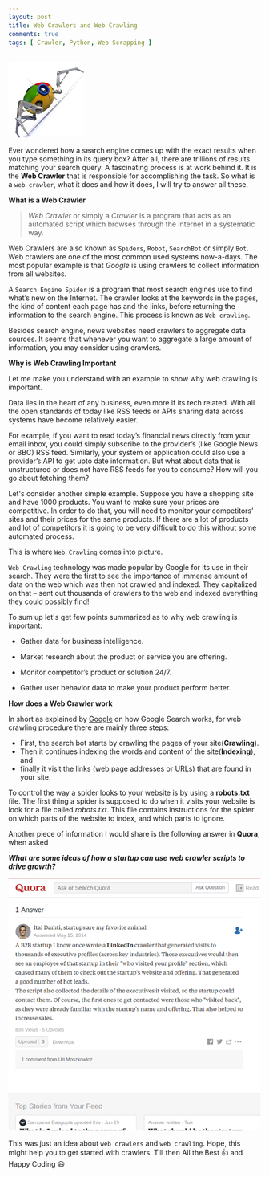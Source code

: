 ```yaml
---
layout: post
title: Web Crawlers and Web Crawling
comments: true
tags: [ Crawler, Python, Web Scrapping ]
---
```


<img src="/public/web-crawlers.jpg" style="width:30%;height:30%">

Ever wondered how a search engine comes up with the exact results when you type something in its query box? After all, there are trillions of results matching your search query. A fascinating process is at work behind it. It is the **Web Crawler** that is responsible for accomplishing the task. So what is a `web crawler`, what it does and how it does, I will try to answer all these.

**What is a Web Crawler**

> _Web Crawler_ or simply a _Crawler_ is a program that acts as an automated script which browses through the internet in a systematic way. 

Web Crawlers are also known as `Spiders`, `Robot`, `SearchBot` or simply `Bot`. Web crawlers are one of the most common used systems now-a-days. The most popular example is that _Google_ is using crawlers to collect information from all websites.

A `Search Engine Spider` is a program that most search engines use to find what’s new on the Internet. The crawler looks at the keywords in the pages, the kind of content each page has and the links, before returning the information to the search engine. This process is known as `Web crawling`.

Besides search engine, news websites need crawlers to aggregate data sources. It seems that whenever you want to aggregate a large amount of information, you may consider using crawlers.


**Why is Web Crawling Important**

Let me make you understand with an example to show why web crawling is important.

Data lies in the heart of any business, even more if its tech related. With all the open standards of today like RSS feeds or APIs sharing data across systems have become relatively easier. 

For example, if you want to read today’s financial news directly from your email inbox, you could simply subscribe to the provider’s (like Google News or BBC) RSS feed. Similarly, your system or application could also use a provider’s API to get upto date information.
But what about data that is unstructured or does not have RSS feeds for you to consume? How will you go about fetching them?

Let's consider another simple example. Suppose you have a shopping site and have 1000 products. You want to make sure your prices are competitive. In order to do that, you will need to monitor your competitors’ sites and their prices for the same products. If there are a lot of products and lot of competitors it is going to be very difficult to do this without some automated process.

This is where `Web Crawling` comes into picture.

`Web Crawling` technology was made popular by Google for its use in their search. They were the first to see the importance of immense amount of data on the web which was then not crawled and indexed. They capitalized on that – sent out thousands of crawlers to the web and indexed everything they could possibly find!

To sum up let's get few points summarized as to why web crawling is important:

- Gather data for business intelligence.

- Market research about the product or service you are offering.

- Monitor competitor’s product or solution 24/7.

- Gather user behavior data to make your product perform better.

**How does a Web Crawler work**

In short as explained by [Google](https://support.google.com/webmasters/answer/70897?hl=en) on how Google Search works, for web crawling procedure there are mainly three steps:

- First, the search bot starts by crawling the pages of your site(**Crawling**). 
- Then it continues indexing the words and content of the site(**Indexing**), and 
- finally it visit the links (web page addresses or URLs) that are found in your site.

To control the way a spider looks to your website is by using a **robots.txt** file. The first thing a spider is supposed to do when it visits your website is look for a file called _robots.txt_. This file contains instructions for the spider on which parts of the website to index, and which parts to ignore.

Another piece of information I would share is the following answer in **Quora**, when asked

**_What are some ideas of how a startup can use web crawler scripts to drive growth?_**

<img src= "/public/quora-web-crawler-answer.png" style="height=30%">

This was just an idea about `web crawlers` and `web crawling`. Hope, this might help you to get started with crawlers. Till then All the Best 👍 and Happy Coding 😃


